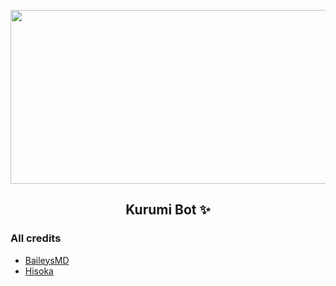 <p align="center">
  <img src="https://c.tenor.com/Fk5_A6FYc5AAAAAC/date-a-live-kurumi-tokisaki.gif" width="780" height="278"/>
</p>
<h2 align="center">
  <b>Kurumi Bot ✨</b>
</h2>


### All credits

* [BaileysMD](https://github.com/adiwajshing/baileys/tree/multi-device)
* [Hisoka](https://github.com/DikaArdnt/Hisoka-Morou)
